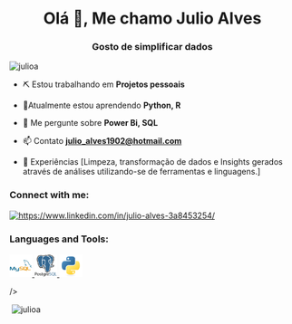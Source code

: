 <h1 align="center">Olá 👋, Me chamo Julio Alves</h1>
<h3 align="center">Gosto de simplificar dados</h3>

<p align="left"> <img src="https://komarev.com/ghpvc/?username=julioa&label=Profile%20views&color=0e75b6&style=flat" alt="julioa" /> </p>

- ⛏ Estou trabalhando em **Projetos pessoais**

- 🌱Atualmente estou aprendendo **Python, R**

- 📝 Me pergunte sobre **Power Bi, SQL**

- 📫 Contato **julio_alves1902@hotmail.com**

- 📄 Experiências [Limpeza, transformação de dados e Insights gerados através de análises utilizando-se de ferramentas e linguagens.]
<h3 align="left">Connect with me:</h3>
<p align="left">
<a href="https://linkedin.com/in/https://www.linkedin.com/in/julio-alves-3a8453254/" target="blank"><img align="center" src="https://raw.githubusercontent.com/rahuldkjain/github-profile-readme-generator/master/src/images/icons/Social/linked-in-alt.svg" alt="https://www.linkedin.com/in/julio-alves-3a8453254/" height="30" width="40" /></a>
</p>

<h3 align="left">Languages and Tools:</h3>
<p align="left"> <a href="https://www.mysql.com/" target="_blank" rel="noreferrer"> <img src="https://raw.githubusercontent.com/devicons/devicon/master/icons/mysql/mysql-original-wordmark.svg" alt="mysql" width="40" height="40"/> </a> <a href="https://www.postgresql.org" target="_blank" rel="noreferrer"> <img src="https://raw.githubusercontent.com/devicons/devicon/master/icons/postgresql/postgresql-original-wordmark.svg" alt="postgresql" width="40" height="40"/> </a> <a href="https://www.python.org" target="_blank" rel="noreferrer"> <img src="https://raw.githubusercontent.com/devicons/devicon/master/icons/python/python-original.svg" alt="python" width="40" height="40"/> </a> </p>

 /></p>

<p>&nbsp;<img align="center" src="https://github-readme-stats.vercel.app/api?username=julioa&show_icons=true&theme=dark&locale=en" alt="julioa" /></p>




<!---
- 👋 Hi, I’m @JulioA
- 👀 I’m interested in ...
- 🌱 I’m currently learning ...
- 💞️ I’m looking to collaborate on ...
- 📫 How to reach me ...


JulioA/JulioA is a ✨ special ✨ repository because its `README.md` (this file) appears on your GitHub profile.
You can click the Preview link to take a look at your changes.
--->
